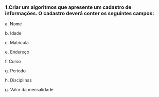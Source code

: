 ### 1.Criar um algoritmos que apresente um cadastro de informações. O cadastro deverá conter os seguintes campos:

a. Nome 

b. Idade

c. Matricula

e. Endereço

f. Curso

g. Período

h. Disciplinas

g. Valor da mensalidade
